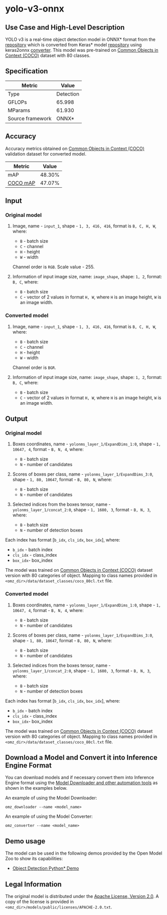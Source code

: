 # yolo-v3-onnx

## Use Case and High-Level Description

YOLO v3 is a real-time object detection model in ONNX\* format from the [repository](https://github.com/onnx/models/tree/master/vision/object_detection_segmentation/yolov3) which is converted from Keras\* model [repository](https://github.com/qqwweee/keras-yolo3) using keras2onnx [converter](https://github.com/onnx/keras-onnx). This model was pre-trained on [Common Objects in Context (COCO)](https://cocodataset.org/#home) dataset with 80 classes.

## Specification

| Metric            | Value         |
|-------------------|---------------|
| Type              | Detection     |
| GFLOPs            | 65.998        |
| MParams           | 61.930        |
| Source framework  | ONNX\*        |

## Accuracy

Accuracy metrics obtained on [Common Objects in Context (COCO)](https://cocodataset.org/#home) validation dataset for converted model.

| Metric                                                | Value  |
| ----------------------------------------------------- | -------|
| mAP                                                   | 48.30% |
| [COCO mAP](https://cocodataset.org/#detection-eval)   | 47.07% |

## Input

### Original model

1. Image, name - `input_1`, shape - `1, 3, 416, 416`, format is `B, C, H, W`, where:

    - `B` - batch size
    - `C` - channel
    - `H` - height
    - `W` - width

    Channel order is `RGB`.
    Scale value - 255.

2. Information of input image size, name: `image_shape`, shape: `1, 2`, format: `B, C`, where:

    - `B` - batch size
    - `C` - vector of 2 values in format `H, W`, where `H` is an image height, `W` is an image width.

### Converted model

1. Image, name - `input_1`, shape - `1, 3, 416, 416`, format is `B, C, H, W`, where:

    - `B` - batch size
    - `C` - channel
    - `H` - height
    - `W` - width

    Channel order is `BGR`.

2. Information of input image size, name: `image_shape`, shape: `1, 2`, format: `B, C`, where:

    - `B` - batch size
    - `C` - vector of 2 values in format `H, W`, where `H` is an image height, `W` is an image width.

## Output

### Original model

1. Boxes coordinates, name - `yolonms_layer_1/ExpandDims_1:0`,  shape - `1, 10647, 4`, format - `B, N, 4`, where:

    - `B` - batch size
    - `N` - number of candidates

2. Scores of boxes per class, name - `yolonms_layer_1/ExpandDims_3:0`,  shape - `1, 80, 10647`, format - `B, 80, N`, where:

    - `B` - batch size
    - `N` - number of candidates

3. Selected indices from the boxes tensor, name - `yolonms_layer_1/concat_2:0`,  shape - `1, 1600, 3`, format - `B, N, 3`, where:

    - `B` - batch size
    - `N` - number of detection boxes

Each index has format [`b_idx`, `cls_idx`, `box_idx`], where:

- `b_idx` - batch index
- `cls_idx` - class_index
- `box_idx`- box_index

The model was trained on [Common Objects in Context (COCO)](https://cocodataset.org/#home) dataset version with 80 categories of object. Mapping to class names provided in `<omz_dir>/data/dataset_classes/coco_80cl.txt` file.

### Converted model

1. Boxes coordinates, name - `yolonms_layer_1/ExpandDims_1:0`,  shape - `1, 10647, 4`, format - `B, N, 4`, where:

    - `B` - batch size
    - `N` - number of candidates

2. Scores of boxes per class, name - `yolonms_layer_1/ExpandDims_3:0`,  shape - `1, 80, 10647`, format - `B, 80, N`, where:

    - `B` - batch size
    - `N` - number of candidates

3. Selected indices from the boxes tensor, name - `yolonms_layer_1/concat_2:0`,  shape - `1, 1600, 3`, format - `B, N, 3`, where:

    - `B` - batch size
    - `N` - number of detection boxes

Each index has format [`b_idx`, `cls_idx`, `box_idx`], where:

- `b_idx` - batch index
- `cls_idx` - class_index
- `box_idx`- box_index

The model was trained on [Common Objects in Context (COCO)](https://cocodataset.org/#home) dataset version with 80 categories of object. Mapping to class names provided in `<omz_dir>/data/dataset_classes/coco_80cl.txt` file.

## Download a Model and Convert it into Inference Engine Format

You can download models and if necessary convert them into Inference Engine format using the [Model Downloader and other automation tools](../../../tools/model_tools/README.md) as shown in the examples below.

An example of using the Model Downloader:
```
omz_downloader --name <model_name>
```

An example of using the Model Converter:
```
omz_converter --name <model_name>
```

## Demo usage

The model can be used in the following demos provided by the Open Model Zoo to show its capabilities:

* [Object Detection Python\* Demo](../../../demos/object_detection_demo/python/README.md)

## Legal Information

The original model is distributed under the
[Apache License, Version 2.0](https://raw.githubusercontent.com/onnx/models/master/LICENSE).
A copy of the license is provided in `<omz_dir>/models/public/licenses/APACHE-2.0.txt`.
